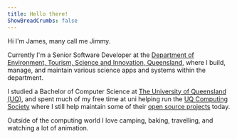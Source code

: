 ```yaml
---
title: Hello there!
ShowBreadCrumbs: false
---
```


Hi I'm James, many call me Jimmy.

Currently I'm a Senior Software Developer at the [Department of Environment, Tourism, Science and Innovation, Queensland](https://science.desi.qld.gov.au), where I build, manage, and maintain various science apps and systems within the department.

I studied a Bachelor of Computer Science at [The University of Queensland (UQ)](https://uq.edu.au), and spent much of my free time at uni helping run the [UQ Computing Society](https://uqcs.org) where I still help maintain some of their [open source projects](https://github.com/uqcomputingsociety) today.

Outside of the computing world I love camping, baking, travelling, and watching a lot of animation.
